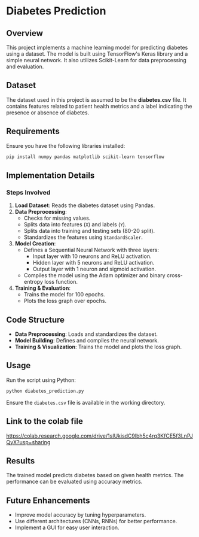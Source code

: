 # Diabetes Prediction

## Overview
This project implements a machine learning model for predicting diabetes using a dataset. The model is built using TensorFlow's Keras library and a simple neural network. It also utilizes Scikit-Learn for data preprocessing and evaluation.

## Dataset
The dataset used in this project is assumed to be the **diabetes.csv** file. It contains features related to patient health metrics and a label indicating the presence or absence of diabetes.

## Requirements
Ensure you have the following libraries installed:

```bash
pip install numpy pandas matplotlib scikit-learn tensorflow
```

## Implementation Details

### Steps Involved
1. **Load Dataset**: Reads the diabetes dataset using Pandas.
2. **Data Preprocessing**:
   - Checks for missing values.
   - Splits data into features (`X`) and labels (`Y`).
   - Splits data into training and testing sets (80-20 split).
   - Standardizes the features using `StandardScaler`.
3. **Model Creation**:
   - Defines a Sequential Neural Network with three layers:
     - Input layer with 10 neurons and ReLU activation.
     - Hidden layer with 5 neurons and ReLU activation.
     - Output layer with 1 neuron and sigmoid activation.
   - Compiles the model using the Adam optimizer and binary cross-entropy loss function.
4. **Training & Evaluation**:
   - Trains the model for 100 epochs.
   - Plots the loss graph over epochs.

## Code Structure
- **Data Preprocessing**: Loads and standardizes the dataset.
- **Model Building**: Defines and compiles the neural network.
- **Training & Visualization**: Trains the model and plots the loss graph.

## Usage
Run the script using Python:
```bash
python diabetes_prediction.py
```
Ensure the `diabetes.csv` file is available in the working directory.

## Link to the colab file

https://colab.research.google.com/drive/1sIUkisdC9lbh5c4rq3KfCE5f3LnPJQyX?usp=sharing

## Results
The trained model predicts diabetes based on given health metrics. The performance can be evaluated using accuracy metrics.

## Future Enhancements
- Improve model accuracy by tuning hyperparameters.
- Use different architectures (CNNs, RNNs) for better performance.
- Implement a GUI for easy user interaction.


